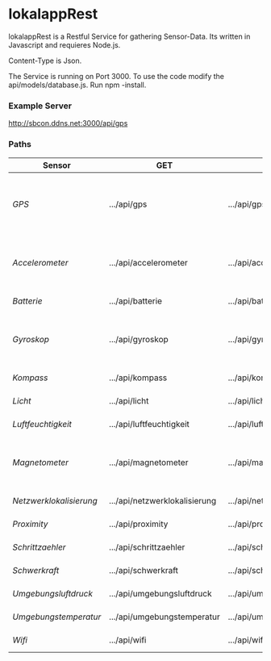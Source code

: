 # lokalappRest
lokalappRest is a Restful Service for gathering Sensor-Data. Its written in Javascript and requieres Node.js.

Content-Type is Json.

The Service is running on Port 3000.
To use the code modify the api/models/database.js.
Run npm -install.

### Example Server
http://sbcon.ddns.net:3000/api/gps

### Paths


| Sensor  | GET | POST  | POST-JSON-Data |
| ------------- | ------------- | ------------- | ------------- |
| *GPS*  | .../api/gps  | .../api/gps  | {"Latitude":"Value-Double", "Longitude:"Value-Double", "Hoehe":"Value-Double"}  |
| *Accelerometer*  | .../api/accelerometer  | .../api/accelerometer  | {"x":"Value-Double", "y:"Value-Double", "z":"Value-Double"}  |
| *Batterie*  | .../api/batterie  | .../api/batterie  | {"Value":"Value-Double"}  |
| *Gyroskop*  | .../api/gyroskop  | .../api/gyroskop  | {"x":"Value-Double", "y:"Value-Double", "z":"Value-Double"}  |
| *Kompass*  | .../api/kompass  | .../api/kompass  | {"degree":"Value-Double"}  |
| *Licht*  | .../api/licht  | .../api/licht  | {"lux":"Value-Float"}  |
| *Luftfeuchtigkeit*  | .../api/luftfeuchtigkeit  | .../api/luftfeuchtigkeit  | {humidity:"Value-Double"}  |
| *Magnetometer*  | .../api/magnetometer  | .../api/magnetometer  | {"x":"Value-Double", "y:"Value-Double", "z":"Value-Double"}  |
| *Netzwerklokalisierung*  | .../api/netzwerklokalisierung  | .../api/netzwerklokalisierung  | {"Value":"Value-Double"}  |
| *Proximity*  | .../api/proximity  | .../api/proximity  | {"Value":"Value-Double"}  |
| *Schrittzaehler*  | .../api/schrittzaehler  | .../api/schrittzaehler  | {"Value":"Value-Double"}  |
| *Schwerkraft*  | .../api/schwerkraft  | .../api/schwerkraft  | {"Value":"Value-Double"}  |
| *Umgebungsluftdruck*  | .../api/umgebungsluftdruck  | .../api/umgebungsluftdruck  | {"Value":"Value-Double"}  |
| *Umgebungstemperatur*  | .../api/umgebungstemperatur  | .../api/umgebungstemperatur  | {"Value":"Value-Double"}  |
| *Wifi*  | .../api/wifi  | .../api/wifi  | {"Value":"Value-Double"}  |





